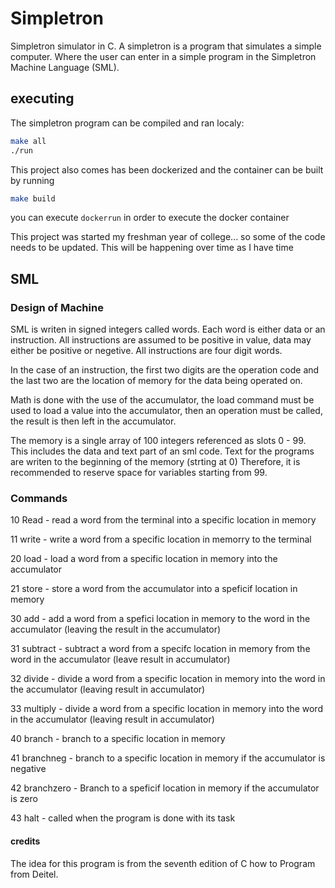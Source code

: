 # Simpletron #

Simpletron simulator in C. A simpletron is a program that simulates a simple computer. Where the user can enter in a simple program in the Simpletron Machine Language (SML).

## executing ##

The simpletron program can be compiled and ran localy:
```bash
make all
./run
```

This project also comes has been dockerized and the container can be built by running
```bash
make build
```
you can execute `dockerrun` in order to execute the docker container

This project was started my freshman year of college... so some of the code needs to be updated. This will be happening over time as I have time

## SML ##

### Design of Machine ###
SML is writen in signed integers called words. Each word is either data or an instruction. All instructions are assumed to be positive in value, data may either be positive or negetive. All instructions are four digit words.

In the case of an instruction, the first two digits are the operation code and the last two are the location of memory for the data being operated on.

Math is done with the use of the accumulator, the load command must be used to load a value into the accumulator, then an operation must be called, the result is then left in the accumulator.

The memory is a single array of 100 integers referenced as slots 0 - 99. This includes the data and text part of an sml code. Text for the programs are writen to the beginning of the memory (strting at 0) Therefore, it is recommended to reserve space for variables starting from 99.

### Commands ###

10 Read - read a word from the terminal into a specific location in memory

11 write - write a word from a specific location in memorry to the terminal

20 load - load a word from a specific location in memory into the accumulator

21 store - store a word from the accumulator into a speficif location in memory

30 add - add a word from a spefici location in memory to the word in the accumulator (leaving the result in the accumulator)

31 subtract  - subtract a word from a specifc location in memory from the word in the accumulator (leave result in accumulator)

32 divide - divide a word from a specific location in memory into the word in the accumulator (leaving result in accumulator)

33 multiply -  divide a word from a specific location in memory into the word in the accumulator (leaving result in accumulator)

40 branch - branch to a specific location in memory

41 branchneg - branch to a specific location in memory if the accumulator is negative

42 branchzero - Branch to a speficif location in memory if the accumulator is zero

43 halt - called when the program is done with its task


#### credits ####
The idea for this program is from the seventh edition of C how to Program from Deitel.
